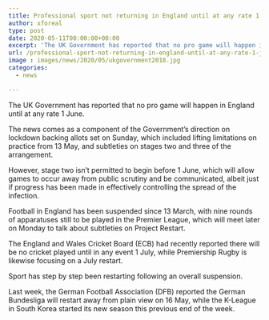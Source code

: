 ```yaml
---
title: Professional sport not returning in England until at any rate 1 June
author: xforeal 
type: post
date: 2020-05-11T00:00:00+00:00
excerpt: 'The UK Government has reported that no pro game will happen in England until at any rate 1 June '
url: /professional-sport-not-returning-in-england-until-at-any-rate-1-june/
image : images/news/2020/05/ukgovernment2018.jpg
categories:
  - news

---
```

The UK Government has reported that no pro game will happen in England until at any rate 1 June. 

The news comes as a component of the Government&#8217;s direction on lockdown backing allots set on Sunday, which included lifting limitations on practice from 13 May, and subtleties on stages two and three of the arrangement. 

However, stage two isn&#8217;t permitted to begin before 1 June, which will allow games to occur away from public scrutiny and be communicated, albeit just if progress has been made in effectively controlling the spread of the infection. 

Football in England has been suspended since 13 March, with nine rounds of apparatuses still to be played in the Premier League, which will meet later on Monday to talk about subtleties on Project Restart. 

The England and Wales Cricket Board (ECB) had recently reported there will be no cricket played until in any event 1 July, while Premiership Rugby is likewise focusing on a July restart. 

Sport has step by step been restarting following an overall suspension. 

Last week, the German Football Association (DFB) reported the German Bundesliga will restart away from plain view on 16 May, while the K-League in South Korea started its new season this previous end of the week.